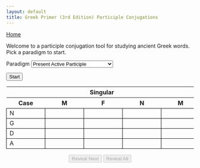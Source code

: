 ```yaml
---
layout: default 
title: Greek Primer (3rd Edition) Participle Conjugations
---
```


<script type="text/javascript" charset="UTF-8" src="./participles.js"></script>

<style>
    #conjugation-wrapper .variable-heading {
        min-width: 100px;
        padding-right: 15px;
    }

    #conjugation-wrapper table td {
        min-width: 80px;
        padding-right: 15px;
    }

    table td {
      border: 1px solid black;
    }

    .centered-text .answer {
      text-align: center;
      vertical-align: middle;
    }

    .hidden {
        display: none;
    }

    .controls {
        width: 35%;
        margin-top: 15px;
        margin-left: auto;
        margin-right: auto;
        text-align: center;
    }
</style>

<a href="/greek/">Home</a>

<p>Welcome to a participle conjugation tool for studying ancient Greek words. Pick a paradigm to start.</p>

<label>Paradigm</label>
<select id="typeSelect">
    <option value="p-a-p">Present Active Participle</option>
    <option value="p-mp-p">Present Middle/Passive Participle</option>
    <option value="aorist-a-p">Aorist Active Participle</option>
    <option value="aorist-m-p">Aorist Middle Participle</option>
    <option value="aorist-p-p">Aorist Passive Participle</option>
    <option value="pf-a-p">Perfect Active Participle</option>
    <option value="pf-mp-p">Perfect Middle/Passive Participle</option>
    <option value="chart">Chart to Construct Endings</option>
</select>

<button id="start">Start</button>
<div id="conjugation-wrapper" class="active-table">
    <table>
        <tr><th></th><th colspan="3" class="variable-heading">Singular</th><th colspan="3" class="variable-heading">Plural</th></tr>
        <tr><th>Case</th><th>M</th><th>F</th><th>N</th><th>M</th><th>F</th><th>N</th></tr>
        <tr>
          <td>N</td>
          <td class="col1"><span class="answer"></span></td>
          <td class="col1"><span class="answer"></span></td>
          <td class="col1"><span class="answer"></span></td>
          <td><span class="answer"></span></td>
          <td><span class="answer"></span></td>
          <td><span class="answer"></span></td>
        </tr>
        <tr>
          <td>G</td>
          <td class="col1"><span class="answer"></span></td>
          <td class="col1"><span class="answer"></span></td>
          <td class="col1"><span class="answer"></span></td>
          <td><span class="answer"></span></td>
          <td><span class="answer"></span></td>
          <td><span class="answer"></span></td>
        </tr>
        <tr>
          <td>D</td>
          <td class="col1"><span class="answer"></span></td>
          <td class="col1"><span class="answer"></span></td>
          <td class="col1"><span class="answer"></span></td>
          <td><span class="answer"></span></td>
          <td><span class="answer"></span></td>
          <td><span class="answer"></span></td>
        </tr>
        <tr>
          <td>A</td>
          <td class="col1"><span class="answer"></span></td>
          <td class="col1"><span class="answer"></span></td>
          <td class="col1"><span class="answer"></span></td>
          <td><span class="answer"></span></td>
          <td><span class="answer"></span></td>
          <td><span class="answer"></span></td>
        </tr>
    </table>
</div>
<div id="chart-wrapper" class="hidden centered-text">
    <table>
      <tr><th>Paradigm</th><th colspan="3">Ending Constructions</th></tr>
      <tr><th></th><th>Masculine</th><th>Feminine</th><th>Neuter</th></tr>
      <tr><td>Present Active</td><td><span class="answer">ων, οντ + 3rd</span></td><td><span class="answer">ουσ + 1st mixed</span></td><td><span class="answer">ον, οντ + 3rd</span></td></tr>
      <tr><td>Present Middle/Passive</td><td colspan="3"><span class="answer">ομεν + 2nd/1st Eta/2nd</span></td></tr>
      <tr><td>Aorist Active</td><td><span class="answer">σας, σαντ + 3rd</span></td><td><span class="answer">σασ + 1st mixed</span></td><td><span class="answer">σαν, σαντ + 3rd</span></td></tr>
      <tr><td>Aorist Middle</td><td colspan="3"><span class="answer">σαμεν + 2nd/1st Eta/2nd</span></td></tr>
      <tr><td>Aorist Passive</td><td><span class="answer">θεις, θεντ + 3rd</span></td><td><span class="answer">θεις + 1st mixed</span></td><td><span class="answer">θεν, θεντ + 3rd</span></td></tr>
      <tr><td>Perfect Active</td><td><span class="answer">κως, κοτ + 3rd</span></td><td><span class="answer">κυι + 1st Alpha</span></td><td><span class="answer">κον, κοτ + 3rd</span></td></tr>
      <tr><td>Perfect Middle/Passive</td><td colspan="3"><span class="answer">μεν + 2nd/1st Eta/2nd</span></td></tr>
    </table>
</div>
<div class="controls">
    <button id="reveal-next" disabled="disabled">Reveal Next</button>
    <button id="reveal-all" disabled="disabled">Reveal All</button>
</div>
